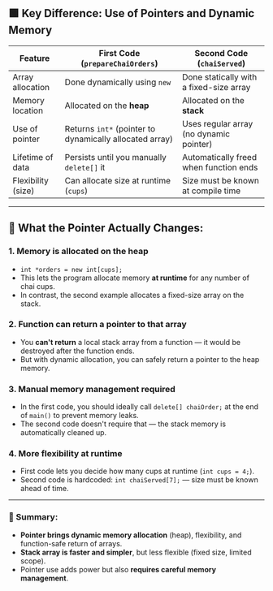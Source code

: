 

## 🟩 **Key Difference: Use of Pointers and Dynamic Memory**

| Feature            | **First Code (`prepareChaiOrders`)**                    | **Second Code (`chaiServed`)**          |
| ------------------ | ------------------------------------------------------- | --------------------------------------- |
| Array allocation   | Done dynamically using `new`                            | Done statically with a fixed-size array |
| Memory location    | Allocated on the **heap**                               | Allocated on the **stack**              |
| Use of pointer     | Returns `int*` (pointer to dynamically allocated array) | Uses regular array (no dynamic pointer) |
| Lifetime of data   | Persists until you manually `delete[]` it               | Automatically freed when function ends  |
| Flexibility (size) | Can allocate size at runtime (`cups`)                   | Size must be known at compile time      |

---

## 🧠 What the Pointer Actually Changes:

### 1. **Memory is allocated on the heap**

* `int *orders = new int[cups];`
* This lets the program allocate memory **at runtime** for any number of chai cups.
* In contrast, the second example allocates a fixed-size array on the stack.

### 2. **Function can return a pointer to that array**

* You **can't return** a local stack array from a function — it would be destroyed after the function ends.
* But with dynamic allocation, you can safely return a pointer to the heap memory.

### 3. **Manual memory management required**

* In the first code, you should ideally call `delete[] chaiOrder;` at the end of `main()` to prevent memory leaks.
* The second code doesn't require that — the stack memory is automatically cleaned up.

### 4. **More flexibility at runtime**

* First code lets you decide how many cups at runtime (`int cups = 4;`).
* Second code is hardcoded: `int chaiServed[7];` — size must be known ahead of time.

---

### 🧾 Summary:

* **Pointer brings dynamic memory allocation** (heap), flexibility, and function-safe return of arrays.
* **Stack array is faster and simpler**, but less flexible (fixed size, limited scope).
* Pointer use adds power but also **requires careful memory management**.

